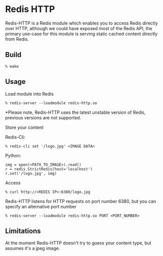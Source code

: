 # Redis HTTP

Redis-HTTP is a Redis module which enables you to access Redis directly over HTTP,
although we could have exposed most of the Redis API, the primary use-case for this module is
serving static cached content directly from Redis.

## Build

    % make

## Usage

Load module into Redis

    % redis-server --loadmodule redis-http.so

*Please note, Redis-HTTP uses the latest unstable version of Redis, previous versions are not supported.

Store your content

Redis-Cli:

    % redis-cli set '/logo.jpg' <IMAGE DATA>

Python:

    img = open(<PATH_TO_IMAGE>).read()
    r = redis.StrictRedis(host='localhost')
    r.set('/logo.jpg', img)

Access

    % curl http://<REDIS IP>:6380/logo.jpg

Redis-HTTP listens for HTTP requests on port number 6380,
but you can specify an alternative port number

    % redis-server --loadmodule redis-http.so PORT <PORT_NUMBER>

## Limitations

At the moment Redis-HTTP doesn't try to guess your content type, but assumes it's a jpeg image.